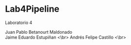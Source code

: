 # Lab4Pipeline
Laboratorio 4

Juan Pablo Betanourt Maldonado </br>
Jaime Eduardo Estupiñan <\br>
Andrés Felipe Castillo <\br>
